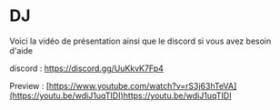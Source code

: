 # DJ

Voici la vidéo de présentation ainsi que le discord si vous avez besoin d'aide

discord : https://discord.gg/UuKkvK7Fp4

Preview : [https://www.youtube.com/watch?v=rS3j63hTeVA](https://youtu.be/wdiJ1uqTIDI)https://youtu.be/wdiJ1uqTIDI
